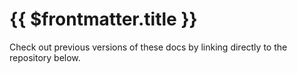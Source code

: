 # {{ $frontmatter.title }}

Check out previous versions of these docs by linking directly to the repository below.

<VersionsList :versions="$frontmatter.versionsData" />
